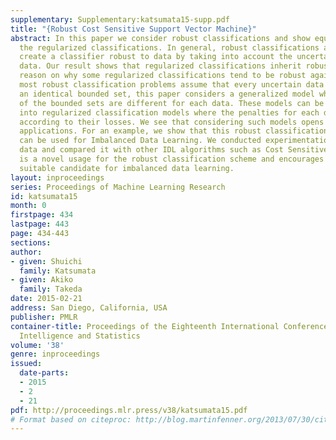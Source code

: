 ```yaml
---
supplementary: Supplementary:katsumata15-supp.pdf
title: "{Robust Cost Sensitive Support Vector Machine}"
abstract: In this paper we consider robust classifications and show equivalence between
  the regularized classifications. In general, robust classifications are used to
  create a classifier robust to data by taking into account the uncertainty of the
  data. Our result shows that regularized classifications inherit robustness and provide
  reason on why some regularized classifications tend to be robust against data. Although
  most robust classification problems assume that every uncertain data lie within
  an identical bounded set, this paper considers a generalized model where the sizes
  of the bounded sets are different for each data. These models can be transformed
  into regularized classification models where the penalties for each data are assigned
  according to their losses. We see that considering such models opens up for new
  applications. For an example, we show that this robust classification technique
  can be used for Imbalanced Data Learning. We conducted experimentation with actual
  data and compared it with other IDL algorithms such as Cost Sensitive SVMs. This
  is a novel usage for the robust classification scheme and encourages it to be a
  suitable candidate for imbalanced data learning.
layout: inproceedings
series: Proceedings of Machine Learning Research
id: katsumata15
month: 0
firstpage: 434
lastpage: 443
page: 434-443
sections: 
author:
- given: Shuichi
  family: Katsumata
- given: Akiko
  family: Takeda
date: 2015-02-21
address: San Diego, California, USA
publisher: PMLR
container-title: Proceedings of the Eighteenth International Conference on Artificial
  Intelligence and Statistics
volume: '38'
genre: inproceedings
issued:
  date-parts:
  - 2015
  - 2
  - 21
pdf: http://proceedings.mlr.press/v38/katsumata15.pdf
# Format based on citeproc: http://blog.martinfenner.org/2013/07/30/citeproc-yaml-for-bibliographies/
---
```

